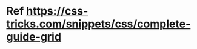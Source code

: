# Ref https://css-tricks.com/snippets/css/complete-guide-grid
<!-- grid-area, grid-auto-columns, grid-auto-flow, grid-auto-rows, grid-column-end, grid-column-gap, grid-column-start, grid-column, grid-gap, grid-row-end, grid-row-gap, grid-row-start, grid-row, grid-template-areas, grid-template-columns, grid-template-rows, grid-template, grid -->